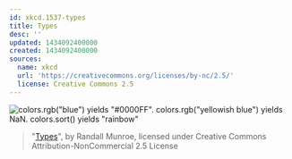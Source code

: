 ```yaml
---
id: xkcd.1537-types
title: Types
desc: ''
updated: 1434092400000
created: 1434092400000
sources:
  name: xkcd
  url: 'https://creativecommons.org/licenses/by-nc/2.5/'
  license: Creative Commons 2.5
---
```

![colors.rgb("blue") yields "#0000FF". colors.rgb("yellowish blue") yields NaN. colors.sort() yields "rainbow"](https://imgs.xkcd.com/comics/types.png)
> "[Types](https://xkcd.com/1537/)", by Randall Munroe, licensed under Creative Commons Attribution-NonCommercial 2.5 License
